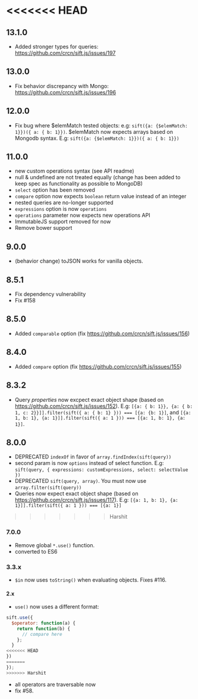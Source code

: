 <<<<<<< HEAD
=======
## 13.1.0

- Added stronger types for queries: https://github.com/crcn/sift.js/issues/197

## 13.0.0

- Fix behavior discrepancy with Mongo: https://github.com/crcn/sift.js/issues/196

## 12.0.0

- Fix bug where \$elemMatch tested objects: e.g: `sift({a: {$elemMatch: 1}})({ a: { b: 1}})`. \$elemMatch now expects arrays based on Mongodb syntax. E.g: `sift({a: {$elemMatch: 1}})({ a: { b: 1}})`

## 11.0.0

- new custom operations syntax (see API readme)
- null & undefined are not treated equally (change has been added to keep spec as functionality as possible to MongoDB)
- `select` option has been removed
- `compare` option now expects `boolean` return value instead of an integer
- nested queries are no-longer supported
- `expressions` option is now `operations`
- `operations` parameter now expects new operations API
- ImmutableJS support removed for now
- Remove bower support

## 9.0.0

- (behavior change) toJSON works for vanilla objects.

## 8.5.1

- Fix dependency vulnerability
- Fix #158

## 8.5.0

- Added `comparable` option (fix https://github.com/crcn/sift.js/issues/156)

## 8.4.0

- Added `compare` option (fix https://github.com/crcn/sift.js/issues/155)

## 8.3.2

- Query _properties_ now excpect exact object shape (based on https://github.com/crcn/sift.js/issues/152). E.g: `[{a: { b: 1}}, {a: { b: 1, c: 2}}]].filter(sift({ a: { b: 1} })) === [{a: {b: 1}]`, and `[{a: 1, b: 1}, {a: 1}]].filter(sift({ a: 1 })) === [{a: 1, b: 1}, {a: 1}]`.

## 8.0.0

- DEPRECATED `indexOf` in favor of `array.findIndex(sift(query))`
- second param is now `options` instead of select function. E.g: `sift(query, { expressions: customExpressions, select: selectValue })`
- DEPRECATED `sift(query, array)`. You must now use `array.filter(sift(query))`
- Queries now expect exact object shape (based on https://github.com/crcn/sift.js/issues/117). E.g: `[{a: 1, b: 1}, {a: 1}]].filter(sift({ a: 1 })) === [{a: 1}]`

>>>>>>> Harshit
### 7.0.0

- Remove global `*.use()` function.
- converted to ES6

### 3.3.x

- `$in` now uses `toString()` when evaluating objects. Fixes #116.

#### 2.x

- `use()` now uses a different format:

```javascript
sift.use({
  $operator: function(a) {
    return function(b) {
      // compare here
    };
  }
<<<<<<< HEAD
})
=======
});
>>>>>>> Harshit
```

- all operators are traversable now
- fix #58.
